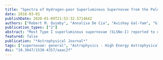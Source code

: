 ```yaml
---
title: "Spectra of Hydrogen-poor Superluminous Supernovae from the Palomar Transient Factory"
date: 2018-03-01
publishDate: 2020-01-09T21:52:32.571464Z
authors: ["Robert M. Quimby", "Annalisa De Cia", "Avishay Gal-Yam", "Giorgos Leloudas", "Ragnhild Lunnan", "Daniel A. Perley", "Paul M. Vreeswijk", "Lin Yan", "Joshua S. Bloom", "S. Bradley Cenko", "Jeff Cooke", "Richard Ellis", "Alexei V. Filippenko", "Mansi M. Kasliwal", "Io K. W. Kleiser", "Shrinivas R. Kulkarni", "Thomas Matheson", "Peter E. Nugent", "Yen-Chen Pan", "Jeffrey M. Silverman", "Assaf Sternberg", "Mark Sullivan", "Ofer Yaron"]
publication_types: ["2"]
abstract: "Most Type I superluminous supernovae (SLSNe-I) reported to date have been identified by their high peak luminosities and spectra lacking obvious signs of hydrogen. We demonstrate that these events can be distinguished from normal-luminosity SNe (including Type Ic events) solely from their spectra over a wide range of light-curve phases. We use this distinction to select 19 SLSNe-I and four possible SLSNe-I from the Palomar Transient Factory archive (including seven previously published objects). We present 127 new spectra of these objects and combine these with 39 previously published spectra, and we use these to discuss the average spectral properties of SLSNe-I at different spectral phases. We find that Mn II most probably contributes to the ultraviolet spectral features after maximum light, and we give a detailed study of the O II features that often characterize the early-time optical spectra of SLSNe-I. We discuss the velocity distribution of O II, finding that for some SLSNe-I this can be confined to a narrow range compared to relatively large systematic velocity shifts. Mg II and Fe II favor higher velocities than O II and C II, and we briefly discuss how this may constrain power-source models. We tentatively group objects by how well they match either SN 2011ke or PTF12dam and discuss the possibility that physically distinct events may have been previously grouped together under the SLSN-I label."
featured: false
publication: "*Astrophysical Journal*"
tags: ["supernovae: general", "Astrophysics - High Energy Astrophysical Phenomena", "Astrophysics - Solar and Stellar Astrophysics"]
doi: "10.3847/1538-4357/aaac2f"
---
```


